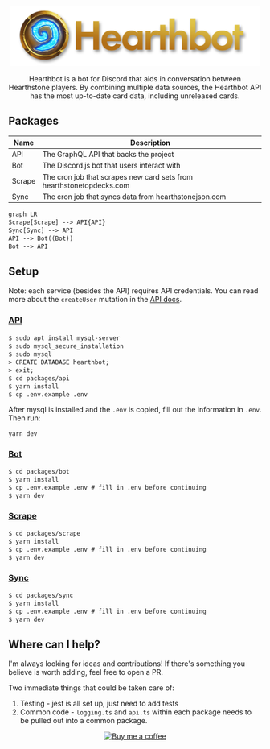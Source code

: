 <p align="center">
  <img alt="Hearthbot Logo" src="./git-logo.png" width="500" />
</p>

<p align="center">
  Hearthbot is a bot for Discord that aids in conversation between Hearthstone players. By combining multiple data sources, the Hearthbot API has the most up-to-date card data, including unreleased cards. 
</p>

## Packages

| Name      | Description |
|----------------|-------|
| API     | The GraphQL API that backs the project |
| Bot     | The Discord.js bot that users interact with |
| Scrape  | The cron job that scrapes new card sets from hearthstonetopdecks.com |
| Sync    | The cron job that syncs data from hearthstonejson.com |

```mermaid
graph LR
Scrape[Scrape] --> API{API}
Sync[Sync] --> API
API --> Bot((Bot))
Bot --> API
```

## Setup
Note: each service (besides the API) requires API credentials. You can read more about the `createUser` mutation in the [API docs](/packages/api/README.md).

### [API](/packages/api/)
```
$ sudo apt install mysql-server
$ sudo mysql_secure_installation
$ sudo mysql
> CREATE DATABASE hearthbot;
> exit;
$ cd packages/api
$ yarn install
$ cp .env.example .env
```

After mysql is installed and the `.env` is copied, fill out the information in `.env`.
Then run:
```
yarn dev
```

### [Bot](/packages/bot/)

```
$ cd packages/bot
$ yarn install
$ cp .env.example .env # fill in .env before continuing
$ yarn dev
```

### [Scrape](/packages/scrape/)

```
$ cd packages/scrape
$ yarn install
$ cp .env.example .env # fill in .env before continuing
$ yarn dev
```

### [Sync](/packages/sync/)

```
$ cd packages/sync
$ yarn install
$ cp .env.example .env # fill in .env before continuing
$ yarn dev
```

## Where can I help?

I'm always looking for ideas and contributions! If there's something you believe is worth adding, feel free to open a PR.

Two immediate things that could be taken care of:

1. Testing - jest is all set up, just need to add tests
2. Common code - `logging.ts` and `api.ts` within each package needs to be pulled out into a common package.

<p align="center">
  <a href="https://www.buymeacoffee.com/hydroto">
    <img alt="Buy me a coffee" src="https://cdn.buymeacoffee.com/buttons/v2/arial-yellow.png" width="200">
  </a>
</p>